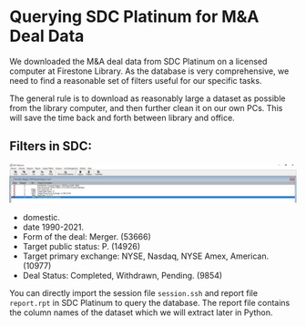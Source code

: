 # Querying SDC Platinum for M&A Deal Data

We downloaded the M&A deal data from SDC Platinum on a licensed computer at Firestone Library. As the database is very comprehensive, we need to find a reasonable set of filters useful for our specific tasks. 

The general rule is to download as reasonably large a dataset as possible from the library computer, and then further clean it on our own PCs. This will save the time back and forth between library and office.


## Filters in SDC:

![SDC filters](SDC_filters_short.jpeg?raw=true)



- domestic.
- date 1990-2021.
- Form of the deal: Merger. (53666)
- Target public status: P. (14926)
- Target primary exchange: NYSE, Nasdaq, NYSE Amex, American. (10977)
- Deal Status: Completed, Withdrawn, Pending. (9854)

You can directly import the session file `session.ssh` and report file `report.rpt` in SDC Platinum to query the database. The report file contains the column names of the dataset which we will extract later in Python.